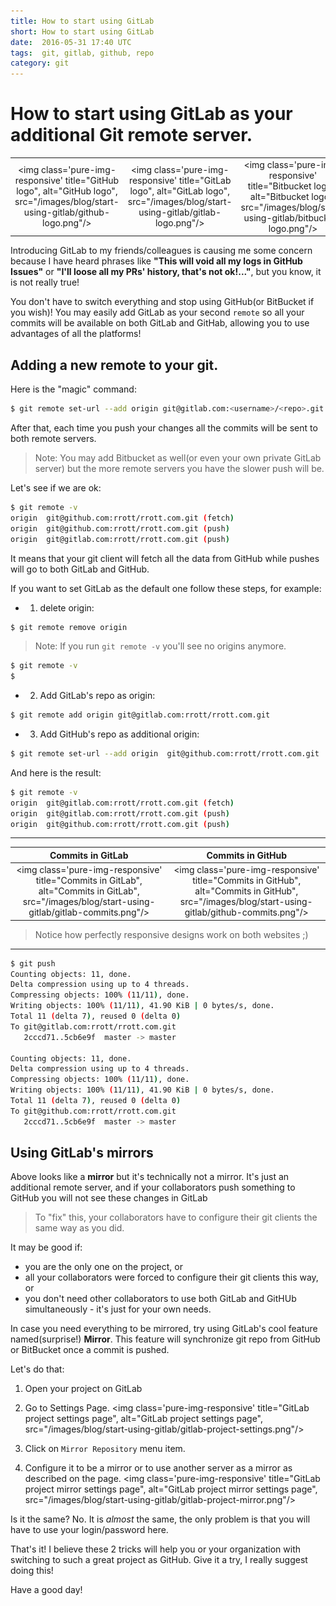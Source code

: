 ```yaml
---
title: How to start using GitLab
short: How to start using GitLab
date:  2016-05-31 17:40 UTC
tags:  git, gitlab, github, repo
category: git
---
```

# How to start using GitLab as your additional Git remote server.

|  |  |  |
|:----:|:----:|:----:|
| <img class='pure-img-responsive' title="GitHub logo", alt="GitHub logo", src="/images/blog/start-using-gitlab/github-logo.png"/>| <img class='pure-img-responsive' title="GitLab logo", alt="GitLab logo", src="/images/blog/start-using-gitlab/gitlab-logo.png"/>   | <img class='pure-img-responsive' title="Bitbucket logo", alt="Bitbucket logo", src="/images/blog/start-using-gitlab/bitbucket-logo.png"/> |


Introducing GitLab to my friends/colleagues is causing me some concern because I have heard phrases like **"This will void all my logs in GitHub Issues"** or **"I'll loose all my PRs' history, that's not ok!..."**, but you know, it is not really true!

You don't have to switch everything and stop using GitHub(or BitBucket if you wish)! You may easily add GitLab as your second `remote` so all your commits will be available on both GitLab and GitHab, allowing you to use advantages of all the platforms!

## Adding a new remote to your git.

Here is the "magic" command:

```bash
$ git remote set-url --add origin git@gitlab.com:<username>/<repo>.git
```

After that, each time you push your changes all the commits will be sent to both remote servers.

>Note: You may add Bitbucket as well(or even your own private GitLab server) but the more remote servers you have the slower push will be.

Let's see if we are ok:

```bash
$ git remote -v
origin  git@github.com:rrott/rrott.com.git (fetch)
origin  git@github.com:rrott/rrott.com.git (push)
origin  git@gitlab.com:rrott/rrott.com.git (push)
```

It means that your git client will fetch all the data from GitHub while pushes will go to both GitLab and GitHub.

If you want to set GitLab as the default one follow these steps, for example:

- 1. delete origin:

```bash
$ git remote remove origin

```

> Note: If you run `git remote -v` you'll see no origins anymore.

```bash
$ git remote -v
$
```

- 2. Add GitLab's repo as origin:

```bash
$ git remote add origin git@gitlab.com:rrott/rrott.com.git
```

- 3. Add GitHub's repo as additional origin:

```bash
$ git remote set-url --add origin  git@github.com:rrott/rrott.com.git
```

And here is the result:

```bash
$ git remote -v
origin  git@gitlab.com:rrott/rrott.com.git (fetch)
origin  git@gitlab.com:rrott/rrott.com.git (push)
origin  git@github.com:rrott/rrott.com.git (push)
```

---
| Commits in GitLab | Commits in GitHub |
|:--------------------------:|:--------------------:|
| <img class='pure-img-responsive' title="Commits in GitLab", alt="Commits in GitLab", src="/images/blog/start-using-gitlab/gitlab-commits.png"/> | <img class='pure-img-responsive' title="Commits in GitHub", alt="Commits in GitHub", src="/images/blog/start-using-gitlab/github-commits.png"/> |

> Notice how perfectly responsive designs work on both websites ;)

----

```bash
$ git push
Counting objects: 11, done.
Delta compression using up to 4 threads.
Compressing objects: 100% (11/11), done.
Writing objects: 100% (11/11), 41.90 KiB | 0 bytes/s, done.
Total 11 (delta 7), reused 0 (delta 0)
To git@gitlab.com:rrott/rrott.com.git
   2cccd71..5cb6e9f  master -> master
   
Counting objects: 11, done.
Delta compression using up to 4 threads.
Compressing objects: 100% (11/11), done.
Writing objects: 100% (11/11), 41.90 KiB | 0 bytes/s, done.
Total 11 (delta 7), reused 0 (delta 0)
To git@github.com:rrott/rrott.com.git
   2cccd71..5cb6e9f  master -> master
```

## Using GitLab's mirrors

Above looks like a **mirror** but it's technically not a mirror. It's just an additional remote server, and if your collaborators push something to GitHub you will not see these changes in GitLab
> To "fix" this, your collaborators have to configure their git clients the same way as you did.

It may be good if:

- you are the only one on the project, or
- all your collaborators were forced to configure their git clients this way, or
- you don't need other collaborators to use both GitLab and GitHUb simultaneously - it's just for your own needs.

In case you need everything to be mirrored, try using GitLab's cool feature named(surprise!) **Mirror**. This feature will synchronize git repo from GitHub or BitBucket once a commit is pushed.

Let's do that:

 1. Open your project on GitLab
 2. Go to Settings Page.
 <img class='pure-img-responsive' title="GitLab project settings page", alt="GitLab project settings page", src="/images/blog/start-using-gitlab/gitlab-project-settings.png"/> 

 3. Click on `Mirror Repository` menu item.
 4. Configure it to be a mirror or to use another server as a mirror as described on the page.
  <img class='pure-img-responsive' title="GitLab project mirror settings page", alt="GitLab project mirror settings page", src="/images/blog/start-using-gitlab/gitlab-project-mirror.png"/> 

Is it the same? No. It is *almost* the same, the only problem is that you will have to use your login/password here.

That's it! I believe these 2 tricks will help you or your organization with switching to such a great project as GitHub. Give it a try, I really suggest doing this!

Have a good day!
